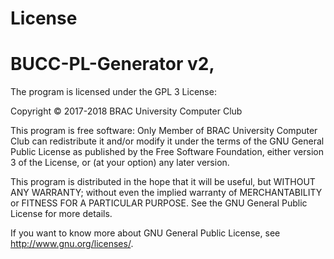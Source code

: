 # License
# BUCC-PL-Generator v2,


The program is licensed under the GPL 3 License:

Copyright © 2017-2018 BRAC University Computer Club

This program is free software: Only Member of BRAC University Computer Club can redistribute it and/or modify it under the terms of the GNU General Public License as published by the Free Software Foundation, either version 3 of the License, or (at your option) any later version.

This program is distributed in the hope that it will be useful, but WITHOUT ANY WARRANTY; without even the implied warranty of MERCHANTABILITY or FITNESS FOR A PARTICULAR PURPOSE. See the GNU General Public License for more details.

If you want to know more about GNU General Public License, see http://www.gnu.org/licenses/.
